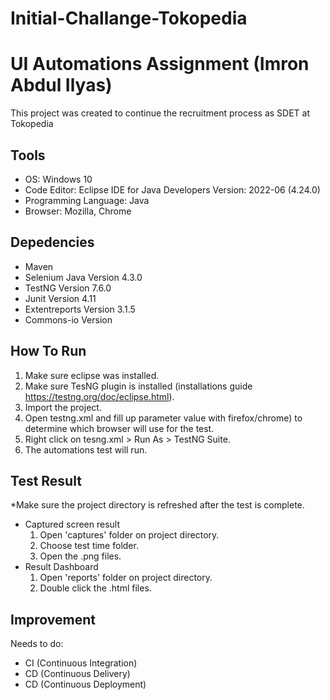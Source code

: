 # Initial-Challange-Tokopedia


# UI Automations Assignment (Imron Abdul Ilyas)
This project was created to continue the recruitment process as SDET at Tokopedia

## Tools 
- OS: Windows 10
- Code Editor: Eclipse IDE for Java Developers Version: 2022-06 (4.24.0)
- Programming Language: Java 
- Browser: Mozilla, Chrome

## Depedencies
- Maven 
- Selenium Java Version 4.3.0
- TestNG Version 7.6.0
- Junit Version 4.11
- Extentreports Version 3.1.5
- Commons-io Version 

## How To Run
1. Make sure eclipse was installed.
2. Make sure TesNG plugin is installed (installations guide https://testng.org/doc/eclipse.html).
3. Import the project.
4. Open testng.xml and fill up parameter value with firefox/chrome) to determine which browser will use for the test.
5. Right click on tesng.xml > Run As > TestNG Suite. 
6. The automations test will run.

## Test Result
*Make sure the project directory is refreshed after the test is complete.
- Captured screen result
	1. Open 'captures' folder on project directory.
	2. Choose test time folder.
	3. Open the .png files.
- Result Dashboard
	1. Open 'reports' folder on project directory.
	2. Double click the .html files.

## Improvement
Needs to do:
- CI (Continuous Integration)
- CD (Continuous Delivery)
- CD (Continuous Deployment)
